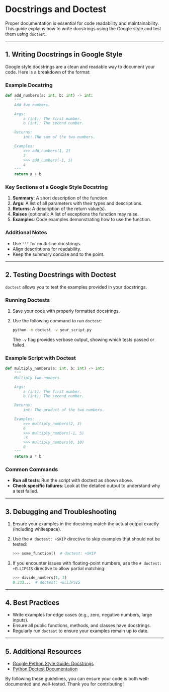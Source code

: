 # Docstrings and Doctest

Proper documentation is essential for code readability and maintainability. This guide explains how to write docstrings using the Google style and test them using `doctest`.

---

## 1. Writing Docstrings in Google Style
Google style docstrings are a clean and readable way to document your code. Here is a breakdown of the format:

### Example Docstring
```python
def add_numbers(a: int, b: int) -> int:
    """
    Add two numbers.

    Args:
        a (int): The first number.
        b (int): The second number.

    Returns:
        int: The sum of the two numbers.

    Examples:
        >>> add_numbers(1, 2)
        3
        >>> add_numbers(-1, 5)
        4
    """
    return a + b
```

### Key Sections of a Google Style Docstring
1. **Summary**: A short description of the function.
2. **Args**: A list of all parameters with their types and descriptions.
3. **Returns**: A description of the return value(s).
4. **Raises** (optional): A list of exceptions the function may raise.
5. **Examples**: Code examples demonstrating how to use the function.

### Additional Notes
- Use `"""` for multi-line docstrings.
- Align descriptions for readability.
- Keep the summary concise and to the point.

---

## 2. Testing Docstrings with Doctest
`doctest` allows you to test the examples provided in your docstrings.

### Running Doctests
1. Save your code with properly formatted docstrings.
2. Use the following command to run `doctest`:

   ```bash
   python -m doctest -v your_script.py
   ```

   The `-v` flag provides verbose output, showing which tests passed or failed.

### Example Script with Doctest
```python
def multiply_numbers(a: int, b: int) -> int:
    """
    Multiply two numbers.

    Args:
        a (int): The first number.
        b (int): The second number.

    Returns:
        int: The product of the two numbers.

    Examples:
        >>> multiply_numbers(2, 3)
        6
        >>> multiply_numbers(-1, 5)
        -5
        >>> multiply_numbers(0, 10)
        0
    """
    return a * b

```

### Common Commands
- **Run all tests**: Run the script with doctest as shown above.
- **Check specific failures**: Look at the detailed output to understand why a test failed.

---

## 3. Debugging and Troubleshooting
1. Ensure your examples in the docstring match the actual output exactly (including whitespace).
2. Use the `# doctest: +SKIP` directive to skip examples that should not be tested:

   ```python
   >>> some_function()  # doctest: +SKIP
   ```

3. If you encounter issues with floating-point numbers, use the `# doctest: +ELLIPSIS` directive to allow partial matching:

   ```python
   >>> divide_numbers(1, 3)
   0.333...  # doctest: +ELLIPSIS
   ```

---

## 4. Best Practices
- Write examples for edge cases (e.g., zero, negative numbers, large inputs).
- Ensure all public functions, methods, and classes have docstrings.
- Regularly run `doctest` to ensure your examples remain up to date.

---

## 5. Additional Resources
- [Google Python Style Guide: Docstrings](https://google.github.io/styleguide/pyguide.html#383-functions-and-methods)
- [Python Doctest Documentation](https://docs.python.org/3/library/doctest.html)

By following these guidelines, you can ensure your code is both well-documented and well-tested. Thank you for contributing!
